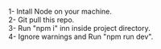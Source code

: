 1- Intall Node on your machine.<br>
2- Git pull this repo.<br>
3- Run "npm i" inn inside project directory.<br>
4- Ignore warnings and Run "npm run dev".<br>
